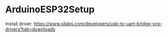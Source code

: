 # ArduinoESP32Setup

Install driver: https://www.silabs.com/developers/usb-to-uart-bridge-vcp-drivers?tab=downloads
